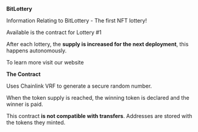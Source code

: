 **BitLottery**

Information Relating to BitLottery - The first NFT lottery!

Available is the contract for Lottery #1

After each lottery, the **supply is increased for the next deployment**, this happens autonomously. 

To learn more visit our website

**The Contract**

Uses Chainlink VRF to generate a secure random number.

When the token supply is reached, the winning token is declared and the winner is paid.

This contract **is not compatible with transfers**. Addresses are stored with the tokens they minted. 
